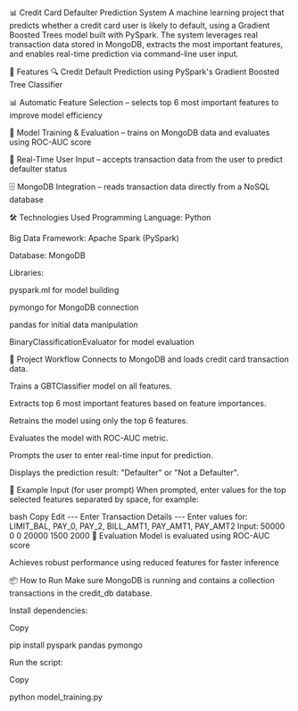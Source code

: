 📊 Credit Card Defaulter Prediction System
A machine learning project that predicts whether a credit card user is likely to default, using a Gradient Boosted Trees model built with PySpark. The system leverages real transaction data stored in MongoDB, extracts the most important features, and enables real-time prediction via command-line user input.

🚀 Features
🔍 Credit Default Prediction using PySpark's Gradient Boosted Tree Classifier

📊 Automatic Feature Selection – selects top 6 most important features to improve model efficiency

🧠 Model Training & Evaluation – trains on MongoDB data and evaluates using ROC-AUC score

👤 Real-Time User Input – accepts transaction data from the user to predict defaulter status

🗄️ MongoDB Integration – reads transaction data directly from a NoSQL database

🛠️ Technologies Used
Programming Language: Python

Big Data Framework: Apache Spark (PySpark)

Database: MongoDB

Libraries:

pyspark.ml for model building

pymongo for MongoDB connection

pandas for initial data manipulation

BinaryClassificationEvaluator for model evaluation

📁 Project Workflow
Connects to MongoDB and loads credit card transaction data.

Trains a GBTClassifier model on all features.

Extracts top 6 most important features based on feature importances.

Retrains the model using only the top 6 features.

Evaluates the model with ROC-AUC metric.

Prompts the user to enter real-time input for prediction.

Displays the prediction result: "Defaulter" or "Not a Defaulter".

📌 Example Input (for user prompt)
When prompted, enter values for the top selected features separated by space, for example:

bash
Copy
Edit
--- Enter Transaction Details ---
Enter values for: LIMIT_BAL, PAY_0, PAY_2, BILL_AMT1, PAY_AMT1, PAY_AMT2
Input: 50000 0 0 20000 1500 2000
🧪 Evaluation
Model is evaluated using ROC-AUC score

Achieves robust performance using reduced features for faster inference

📦 How to Run
Make sure MongoDB is running and contains a collection transactions in the credit_db database.

Install dependencies:


Copy


pip install pyspark pandas pymongo



Run the script:


Copy


python model_training.py

